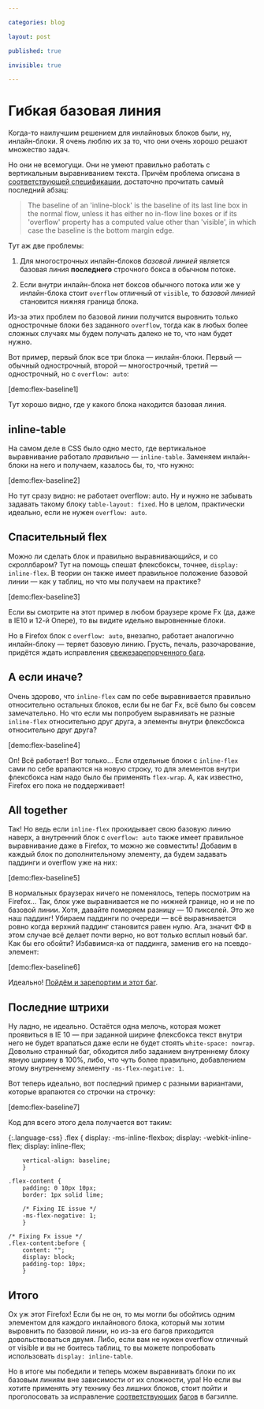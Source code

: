 ```yaml
---

categories: blog

layout: post

published: true

invisible: true

---
```


# Гибкая базовая линия

Когда-то наилучшим решением для инлайновых блоков были, ну, инлайн-блоки. Я очень люблю их за то, что они очень хорошо решают множество задач.

Но они не всемогущи. Они не умеют правильно работать с вертикальным выравниванием текста. Причём проблема описана в [соответствующей спецификации][bug1], достаточно прочитать самый последний абзац:

> The baseline of an 'inline-block' is the baseline of its last line box in the normal flow, unless it has either no in-flow line boxes or if its 'overflow' property has a computed value other than 'visible', in which case the baseline is the bottom margin edge.

Тут аж две проблемы:

1. Для многострочных инлайн-блоков *базовой линией* является базовая линия **последнего** строчного бокса в обычном потоке.

2. Если внутри инлайн-блока нет боксов обычного потока или же у инлайн-блока стоит `overflow` отличный от `visible`, то *базовой линией* становится нижняя граница блока.

Из-за этих проблем по базовой линии получится выровнить только однострочные блоки без заданного `overflow`, тогда как в любых более сложных случаях мы будем получать далеко не то, что нам будет нужно.

Вот пример, первый блок все три блока — инлайн-блоки. Первый — обычный однострочный, второй — многострочный, третий — однострочный, но с `overflow: auto`:

[demo:flex-baseline1]

Тут хорошо видно, где у какого блока находится базовая линия.

## inline-table

На самом деле в CSS было одно место, где вертикальное выравнивание работало *правильно* — `inline-table`. Заменяем инлайн-блоки на него и получаем, казалось бы, то, что нужно:

[demo:flex-baseline2]

Но тут сразу видно: не работает overflow: auto. Ну и нужно не забывать задавать такому блоку `table-layout: fixed`. Но в целом, практически идеально, если не нужен `overflow: auto`.

## Спасительный flex

Можно ли сделать блок и правильно выравнивающийся, и со скроллбаром? Тут на помощь спешат флексбоксы, точнее, `display: inline-flex`. В теории он также имеет правильное положение базовой линии — как у таблиц, но что мы получаем на практике?

[demo:flex-baseline3]

Если вы смотрите на этот пример в любом браузере кроме Fx (да, даже в IE10 и 12-й  Опере), то вы видите идельно выровненные блоки.

Но в Firefox блок с `overflow: auto`, внезапно, работает аналогично инлайн-блоку — теряет базовую линию. Грусть, печаль, разочарование, придётся ждать исправления [свежезарепорченного бага](https://bugzilla.mozilla.org/show_bug.cgi?id=969874).

## А если иначе?

Очень здорово, что `inline-flex` сам по себе выравнивается правильно относительно остальных блоков, если бы не баг Fx, всё было бы совсем замечательно. Но что если мы попробуем выравнивать не разные `inline-flex` относительно друг друга, а элементы внутри флексбокса относительно друг друга?

[demo:flex-baseline4]

Оп! Всё работает! Вот только… Если отдельные блоки с `inline-flex` сами по себе врапаются на новую строку, то для элементов внутри флексбокса нам надо было бы применять `flex-wrap`. А, как известно, Firefox его пока не поддерживает!

## All together

Так! Но ведь если `inline-flex` прокидывает свою базовую линию наверх, а внутренний блок с `overflow: auto` также имеет правильное выравнивание даже в Firefox, то можно же совместить! Добавим в каждый блок по дополнительному элементу, да будем задавать паддинги и overflow уже на них:

[demo:flex-baseline5]

В нормальных браузерах ничего не поменялось, теперь посмотрим на Firefox… Так, блок уже выравнивается не по нижней границе, но и не по базовой линии. Хотя, давайте померяем разницу — 10 пикселей. Это же наш паддинг! Убираем паддинги по очереди — всё выравнивается ровно когда верхний паддинг становится равен нулю. Ага, значит ФФ в этом случае всё делает почти верно, но вот только всплыл новый баг. Как бы его обойти? Избавимся-ка от паддинга, заменив его на псевдо-элемент:

[demo:flex-baseline6]

Идеально! [Пойдём и зарепортим и этот баг][bug2].

## Последние штрихи

Ну ладно, не идеально. Остаётся одна мелочь, которая может проявиться в IE 10 — при заданной ширине флексбокса текст внутри него не будет врапаться даже если не будет стоять `white-space: nowrap`. Довольно странный баг, обходится либо заданием внутреннему блоку явную ширину в 100%, либо, что чуть более правильно, добавлением этому внутреннему элементу  `-ms-flex-negative: 1`.

Вот теперь идеально, вот последний пример с разными вариантами, которые врапаются со строчки на строчку:

[demo:flex-baseline7]

Код для всего этого дела получается вот таким:

{:.language-css}
    .flex {
        display: -ms-inline-flexbox;
        display: -webkit-inline-flex;
        display: inline-flex;

        vertical-align: baseline;
        }

    .flex-content {
        padding: 0 10px 10px;
        border: 1px solid lime;

        /* Fixing IE issue */
        -ms-flex-negative: 1;
        }

    /* Fixing Fx issue */
    .flex-content:before {
        content: "";
        display: block;
        padding-top: 10px;
        }

## Итого

Ох уж этот Firefox! Если бы не он, то мы могли бы обойтись одним элементом для каждого инлайнового блока, который мы хотим выровнить по базовой линии, но из-за его багов приходится довольствоваться двумя. Либо, если вам не нужен overflow отличный от visible и вы не боитесь таблиц, то вы можете попробовать использовать `display: inline-table`.

Но в итоге мы победили и теперь можем выравнивать блоки по их базовым линиям вне зависимости от их сложности, ура! Но если вы хотите применять эту технику без лишних блоков, стоит пойти и проголосовать за исправление [соответствующих][bug1] [багов][bug2] в багзилле.

[bug1]: https://bugzilla.mozilla.org/show_bug.cgi?id=969874
[bug2]: https://bugzilla.mozilla.org/show_bug.cgi?id=969880